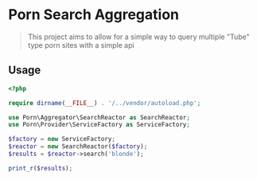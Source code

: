 # Porn Search Aggregation
> This project aims to allow for a simple way to query multiple "Tube" type porn sites with a simple api

## Usage
```php
<?php

require dirname(__FILE__) . '/../vendor/autoload.php';

use Porn\Aggregator\SearchReactor as SearchReactor;
use Porn\Provider\ServiceFactory as ServiceFactory;

$factory = new ServiceFactory;
$reactor = new SearchReactor($factory);
$results = $reactor->search('blonde');

print_r($results);
```
